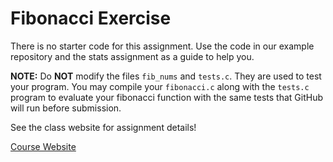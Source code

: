 # Fibonacci Exercise

There is no starter code for this assignment. Use the code in our example repository and the stats assignment as a guide to help you.

**NOTE:** Do **NOT** modify the files `fib_nums` and `tests.c`. They are used to test your program. You may compile your `fibonacci.c` along with the `tests.c`
program to evaluate your fibonacci function with the same tests that GitHub will run before submission.

See the class website for assignment details!

[Course Website](http://csweb.wooster.edu/dguarnera/cs110/schedule.html)

